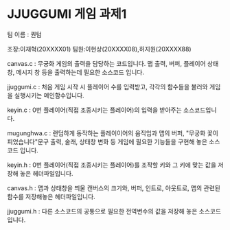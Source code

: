 # JJUGGUMI 게임 과제1
팀 이름 : 퀀텀


조장:이재혁(20XXXX01)
팀원:이현상(20XXXX08),허지원(20XXXX88)


canvas.c : 무궁화 게임의 출력을 담당하는 코드입니다. 맵 출력, 버퍼, 플레이어 상태 창, 메시지 창 등을 출력하는데 필요한 소스코드 입니다.

jjuggumi.c : 처음 게임 시작 시 플레이어 수를 입력받고, 각각의 함수들을 불러와 게임을 실행시키는 메인함수입니다.

keyin.c : 0번 플레이어(직접 조종시키는 플레이어)의 입력을 받아주는 소스코드입니다.

mugunghwa.c : 랜덤하게 동작하는 플레이이어의 움직임과 맵의 버퍼, "무궁화 꽃이 피었습니다"문구 출력, 술래, 상태창 변화 등 게임에 필요한 기능들을 구현해 놓은 소스코드 입니다.

keyin.h : 0번 플레이어(직접 조종시키는 플레이어)를 조작할 키와 그 키에 맞는 값을 저장해 놓은 헤더파일입니다.

canvas.h : 맵과 상태창을 띄울 캔버스의 크기와, 버퍼, 인트로, 아웃트로, 맵의 관련된 함수를 저장해놓은 헤더파일입니다.

jjuggumi.h : 다른 소스코드의 공통으로 필요한 전역변수의 값을 저장해 놓은 소스코드입니다.

